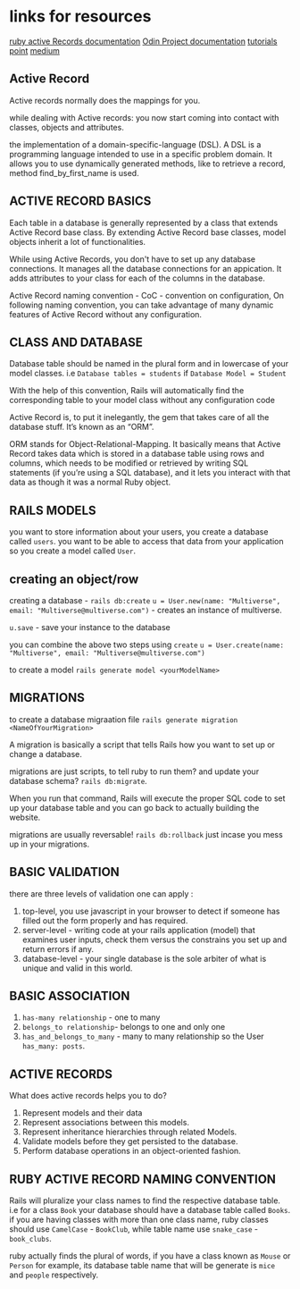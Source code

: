 # links for resources

[ruby active Records documentation](https://guides.rubyonrails.org/active_record_basics.html#schema-conventions)
[Odin Project documentation](https://www.theodinproject.com/lessons/ruby-on-rails-active-record-basics)
[tutorials point](https://www.tutorialspoint.com/ruby-on-rails/rails-active-records.htm)
[medium](https://medium.com/oceanize-geeks/the-active-record-and-data-mappers-of-orm-pattern-eefb8262b7bb#:~:text=Active%20Record%3A%20The%20Web's%20Favorite,to%20the%20table%20upon%20save.)

## Active Record

Active records normally does the mappings for you.

while dealing with Active records: you now start coming into contact with classes, objects and attributes.

the implementation of a domain-specific-language (DSL). A DSL is a programming language intended to use in a specific problem domain. It allows you to use dynamically generated methods, like to retrieve a record, method find_by_first_name is used.

## ACTIVE RECORD BASICS

Each table in a database is generally represented by a class that extends Active Record base class. By extending Active Record base classes, model objects inherit a lot of functionalities.

While using Active Records, you don't have to set up any database connections. It manages all the database connections for an appication. It adds attributes to your class for each of the columns in the database.

Active Record naming convention - CoC - convention on configuration, On following naming convention, you can take advantage of many dynamic features of Active Record without any configuration.

## CLASS AND DATABASE

Database table should be named in the plural form and in lowercase of your model classes. i.e `Database tables = students` if `Database Model = Student`

With the help of this convention, Rails will automatically find the corresponding table to your model class without any configuration code

Active Record is, to put it inelegantly, the gem that takes care of all the database stuff. It’s known as an “ORM”.

ORM stands for Object-Relational-Mapping. It basically means that Active Record takes data which is stored in a database table using rows and columns, which needs to be modified or retrieved by writing SQL statements (if you’re using a SQL database), and it lets you interact with that data as though it was a normal Ruby object.

## RAILS MODELS

you want to store information about your users, you create a database called `users`.
you want to be able to access that data from your application so you create a model called `User`.

## creating an object/row

creating a database - `rails db:create`
`u = User.new(name: "Multiverse", email: "Multiverse@multiverse.com")`  - creates an instance of multiverse.

`u.save` - save your instance to the database

you can combine the above two steps using `create`
`u = User.create(name: "Multiverse", email: "Multiverse@multiverse.com")`

to create a model `rails generate model <yourModelName>`

## MIGRATIONS

to create a database migraation file `rails generate migration <NameOfYourMigration>`

A migration is basically a script that tells Rails how you want to set up or change a database.

migrations are just scripts, to tell ruby to run them? and update your database schema? `rails db:migrate`.

When you run that command, Rails will execute the proper SQL code to set up your database table and you can go back to actually building the website.

migrations are usually reversable! `rails db:rollback` just incase you mess up in your migrations.

## BASIC VALIDATION

there are three levels of validation one can apply :

1. top-level, you use javascript in your browser to detect if someone has filled out the form properly and has required.
2. server-level - writing code at your rails application (model) that examines user inputs, check them versus the constrains you set up and return errors if any.
3. database-level - your single database is the sole arbiter of what is unique and valid in this world.

## BASIC ASSOCIATION

1. `has-many relationship` - one to many
2. `belongs_to relationship`- belongs to one and only one
3. `has_and_belongs_to_many` - many to many relationship
so the User `has_many: posts`.

## ACTIVE RECORDS

What does active records helps you to do?

1. Represent models and their data
2. Represent associations between this models.
3. Represent inheritance hierarchies through related Models.
4. Validate models before they get persisted to the database.
5. Perform database operations in an object-oriented fashion.

## RUBY ACTIVE RECORD NAMING CONVENTION

Rails will pluralize your class names to find the respective database table.
i.e for a class `Book` your database should have a database table called `Books`.
if you are having classes with more than one class name, ruby classes should use `CamelCase` - `BookClub`, while table name use `snake_case` - `book_clubs`.

ruby actually finds the plural of words, if you have a class known as `Mouse` or `Person` for example, its database table name that will be generate is `mice` and `people` respectively.
